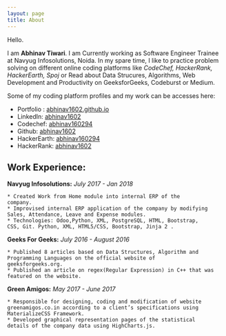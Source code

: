 ```yaml
---
layout: page
title: About
---
```


Hello.

I am **Abhinav Tiwari**.
I am Currently working as Software Engineer Trainee at Navyug Infosolutions, Noida. In my spare time, I like to practice problem solving on different online coding platforms like *CodeChef, HackerRank, HackerEarth, Spoj* or 
Read about Data Strucures, Algorithms, Web Development and Productivity on GeeksforGeeks, Codeburst or Medium.

Some of my coding platform profiles and my work can be accesses here:
* Portfolio : [abhinav1602.github.io](https://abhinav1602.github.io)
* LinkedIn: [abhinav1602](https://www.linkedin.com/in/abhinav1602/)
* Codechef: [abhinav160294](https://www.codechef.com/users/abhinav160294)
* Github: [abhinav1602](https://github.com/abhinav1602)
* HackerEarth: [abhinav160294](https://www.hackerearth.com/@abhinav160294)
* HackerRank: [abhinav1602](https://www.hackerrank.com/abhinav160294)


## Work Experience:

**Navyug Infosolutions:** *July 2017 - Jan 2018*

    * Created Work from Home module into internal ERP of the
    company.
    * Improvised internal ERP application of the company by modifying
    Sales, Attendance, Leave and Expense modules.
    * Technologies: Odoo,Python, XML, PostgreSQL, HTML, Bootstrap,
    CSS, Git. Python, XML, HTML5/CSS, Bootstrap, Jinja 2 .

**Geeks For Geeks:** *July 2016 - August 2016*

    * Published 8 articles based on Data Structures, Algorithm and
    Programming Languages on the official website of
    geeksforgeeks.org.
    * Published an article on regex(Regular Expression) in C++ that was
    featured on the website.

**Green Amigos:** *May 2017 - June 2017*

    * Responsible for designing, coding and modification of website
    greenamigos.co.in according to a client’s specifications using
    MaterializeCSS Framework.
    * Developed graphical representation pages of the statistical
    details of the company data using HighCharts.js.
